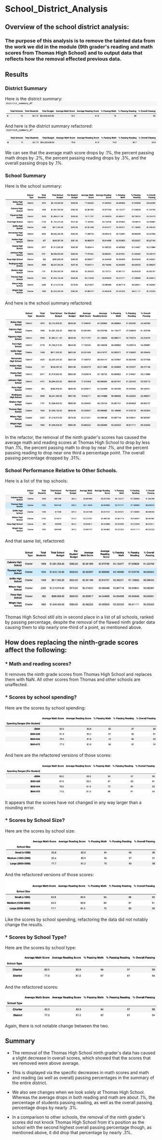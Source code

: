 # School_District_Analysis

## Overview of the school district analysis:

### The purpose of this analysis is to remove the tainted data from the work we did in the module (9th grader's reading and math scores from Thomas High School) and to output data that reflects how the removal effected previous data.

## Results

### District Summary

Here is the district summary:
![image_name](https://github.com/PirateSuit/School_District_Analysis/blob/main/results_photos/district_summary.png)

And here is the district summary refactored:
![image_name](https://github.com/PirateSuit/School_District_Analysis/blob/main/results_photos/district_summary_refactored.png)

We can see that the average math score drops by .1%, the percent passing math drops by .2%, the percent passing reading drops by .3%, and the overall passing drops by .1%.

### School Summary

Here is the school summary:

![image_name](https://github.com/PirateSuit/School_District_Analysis/blob/main/results_photos/school_summary.png)

And here is the school summary refactored:

![image_name](https://github.com/PirateSuit/School_District_Analysis/blob/main/results_photos/school_summary_refactored.png)

In the refactor, the removal of the ninth grader's scores has caused the average math and reading scores at Thomas High School to drop by less than .1%, the percent passing math to drop by near .1%, and the percent passing reading to drop near one third a percentage point. The overall passing percentage dropped by .31%.

### School Performance Relative to Other Schools.

Here is a list of the top schools:

![image_name](https://github.com/PirateSuit/School_District_Analysis/blob/main/results_photos/top_schools.png)

And that same list, refactored:

![image_name](https://github.com/PirateSuit/School_District_Analysis/blob/main/results_photos/top_schools_refactored.png)

Thomas High School still sits in second place in a list of all schools, ranked by passing percentage, despite the removal of the flawed ninth grader data causing them to slip nearly one-third of a point, as mentioned above.

## How does replacing the ninth-grade scores affect the following:

  ### * Math and reading scores?
  
   It removes the ninth grade scores from Thomas High School and replaces them with NaN. All other scores from Thomas and other schools are unaffected.
    
  ### * Scores by school spending?
    
  Here are the scores by school spending:
   
   ![image](https://github.com/PirateSuit/School_District_Analysis/blob/main/results_photos/scores_by_spending.png)
  
  And here are the refactored versions of those scores:
  
   ![image](https://github.com/PirateSuit/School_District_Analysis/blob/main/results_photos/scores_by_spending_refactored.png)
   
  It appears that the scores have not changed in any way larger than a rounding error.
  
  ### * Scores by School Size?
  
   Here are the scores by school size:
   
   ![image](https://github.com/PirateSuit/School_District_Analysis/blob/main/results_photos/scores_by_school_size.png)
   
   And the refactored versions of those scores:
   
   ![image](https://github.com/PirateSuit/School_District_Analysis/blob/main/results_photos/scores_by_school_size_refactored.png)
   
   Like the scores by school spending, refactoring the data did not notably change the results.
   
  ### * Scores by School Type?
  
   Here are the scores by school type:
   
   ![image](https://github.com/PirateSuit/School_District_Analysis/blob/main/results_photos/scores_by_school_type.png)
   
   And the refactored scores:
   
   ![images](https://github.com/PirateSuit/School_District_Analysis/blob/main/results_photos/scores_by_school_type_refactored.png)
   
   Again, there is not notable change between the two.
   
   ## Summary
   
   * The removal of the Thomas High School ninth grader's data has caused a slight decrease in overall scores, which showed that the scores that we removed were above average. 
   
   * This is displayed via the specific decreases in math scores and math and reading (as well as overall) passing percentages in the summary of the entire district. 
   
   * We also see changes when we look solely at Thomas High School. Whereas the average drops in both reading and math are about .1%, the percentage of students passing reading, as well as the overall passing percentage drops by nearly .3%.

  * In a comparison to other schools, the removal of the ninth grader's scores did not knock Thomas High School from it's position as the school with the second highest overall passing percentage though, as mentioned above, it did drop that percentage by nearly .3%.

